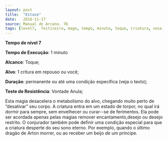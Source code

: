 ```yaml
---
layout: post
title:  "Estase"
date:   2016-11-17
source: Manual do Arcano. 76
tags: [level7,  feiticeiro, mago, tempo, minuto, toque, criatura, voce, permanente, vontade, anula]
---
```


**Tempo de nível 7**

**Tempo de Execução**: 1 minuto

**Alcance**: Toque;

**Alvo**: 1 critura em repouso ou você;

**Duração**: permanente ou até uma condição específica (veja o texto);

**Teste de Resistência**: Vontade Anula;

Esta magia desacelera o metabolismo do alvo, chegando muito perto de 
“desativar” seu corpo. A criatura entra em 
um estado de torpor, no qual irá dormir para sempre, sem envelhecer ou curar--se de ferimentos. Ela pode ser acordada 
apenas pelas magias remover encantamento,desejo ou desejo restrito. O conjurador 
também pode definir uma condição 
especial para que a criatura desperte do 
seu sono eterno. Por exemplo, quando 
o último dragão de Arton morrer, ou ao 
receber um beijo de um príncipe.